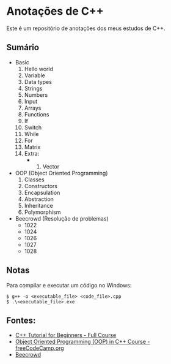 # Anotações de C++

Este é um repositório de anotações dos meus estudos de C++.

## Sumário

- Basic
    1. Hello world
    2. Variable
    3. Data types
    4. Strings
    5. Numbers
    6. Input
    7. Arrays
    8. Functions
    9. If
    10. Switch
    11. While
    12. For
    13. Matrix
    14. Extra:
        - 1. Vector
- OOP (Object Oriented Programming)
    1. Classes
    2. Constructors
    3. Encapsulation
    4. Abstraction
    5. Inheritance
    6. Polymorphism
- Beecrowd (Resolução de problemas)
    - 1022
    - 1024
    - 1026
    - 1027
    - 1028

## Notas

Para compilar e executar um código no Windows:
```shell
$ g++ -o <executable_file> <code_file>.cpp
$ .\<executable_file>.exe
```

## Fontes:
- [ C++ Tutorial for Beginners - Full Course](https://www.youtube.com/watch?v=vLnPwxZdW4Y)
- [Object Oriented Programming (OOP) in C++ Course - freeCodeCamp.org](https://www.youtube.com/watch?v=wN0x9eZLix4)
- [Beecrowd](https://judge.beecrowd.com/)